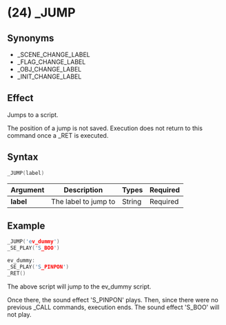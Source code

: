 # (24) _JUMP

## Synonyms

- _SCENE_CHANGE_LABEL
- _FLAG_CHANGE_LABEL
- _OBJ_CHANGE_LABEL
- _INIT_CHANGE_LABEL

## Effect

Jumps to a script.

The position of a jump is not saved. Execution does not return to this command once a _RET is executed.

## Syntax

```c
_JUMP(label)
```

| Argument | Description | Types | Required |
| - | - | - | - |
| **label** | The label to jump to | String | Required |

## Example

```c
_JUMP('ev_dummy')
_SE_PLAY('S_BOO')

ev_dummy:
_SE_PLAY('S_PINPON')
_RET()
```

The above script will jump to the ev_dummy script.

Once there, the sound effect 'S_PINPON' plays. Then, since there were no previous _CALL commands, execution ends. The sound effect 'S_BOO' will not play.
